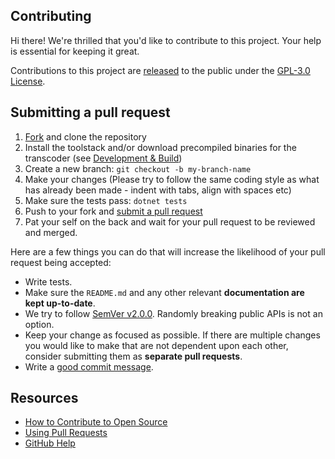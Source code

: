 ## Contributing

Hi there! We're thrilled that you'd like to contribute to this project. Your help is essential for keeping it great.

Contributions to this project are [released](https://docs.github.com/en/github/site-policy/github-terms-of-service#6-contributions-under-repository-license)
to the public under the [GPL-3.0 License](https://github.com/AnonymusRaccoon/Kyoo/blob/master/LICENSE).

## Submitting a pull request

1. [Fork](https://github.com/AnonymusRaccoon/Kyoo/fork) and clone the repository
2. Install the toolstack and/or download precompiled binaries for the transcoder (see [Development & Build](https://github.com/AnonymusRaccoon/Kyoo#development--build))
3. Create a new branch: `git checkout -b my-branch-name`
4. Make your changes (Please try to follow the same coding style as what has already been made - indent with tabs, align with spaces etc)
5. Make sure the tests pass: `dotnet tests`
6. Push to your fork and [submit a pull request](https://github.com/AnonymusRaccoon/Kyoo/compare)
7. Pat your self on the back and wait for your pull request to be reviewed and merged.

Here are a few things you can do that will increase the likelihood of your pull request being accepted:

- Write tests.
- Make sure the `README.md` and any other relevant **documentation are kept up-to-date**.
- We try to follow [SemVer v2.0.0](https://semver.org/). Randomly breaking public APIs is not an option.
- Keep your change as focused as possible. If there are multiple changes you would like to make that are not dependent upon each other, consider submitting them as **separate pull requests**.
- Write a [good commit message](http://tbaggery.com/2008/04/19/a-note-about-git-commit-messages.html).

## Resources

- [How to Contribute to Open Source](https://opensource.guide/how-to-contribute/)
- [Using Pull Requests](https://docs.github.com/en/github/collaborating-with-issues-and-pull-requests/about-pull-requests)
- [GitHub Help](https://docs.github.com/en)
